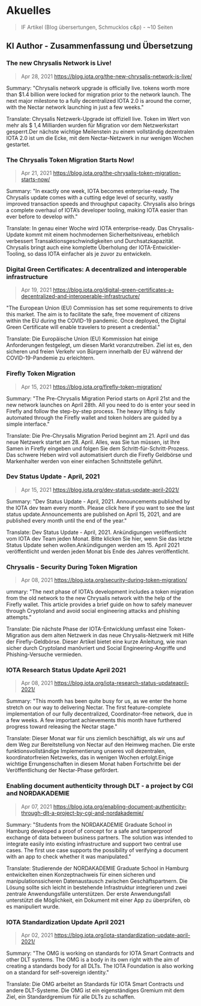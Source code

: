 # Akuelles

> IF Artikel (Blog übersertungen, Schmucklos c&p) - ~10 Seiten

## KI Author - Zusammenfassung und Übersetzung

### The new Chrysalis Network is Live!
> Apr 28, 2021
https://blog.iota.org/the-new-chrysalis-network-is-live/

Summary:
"Chrysalis network upgrade is officially live. tokens worth more than $1.4 billion were locked for migration prior to the network launch. The next major milestone to a fully decentralized IOTA 2.0 is around the corner, with the Nectar network launching in just a few weeks."

Translate:
Chrysalis Netzwerk-Upgrade ist offiziell live. Token im Wert von mehr als $ 1,4 Milliarden wurden für Migration vor dem Netzwerkstart gesperrt.Der nächste wichtige Meilenstein zu einem vollständig dezentralen IOTA 2.0 ist um die Ecke, mit dem Nectar-Netzwerk in nur wenigen Wochen gestartet.

### The Chrysalis Token Migration Starts Now!
> Apr 21, 2021
https://blog.iota.org/the-chrysalis-token-migration-starts-now/

Summary:
"In exactly one week, IOTA becomes enterprise-ready. The Chrysalis update comes with a cutting edge level of security, vastly improved transaction speeds and throughput capacity. Chrysalis also brings a complete overhaul of IOTA’s developer tooling, making IOTA easier than ever before to develop with."

Translate:
In genau einer Woche wird IOTA enterprise-ready. Das Chrysalis-Update kommt mit einem hochmodernen Sicherheitsniveau, erheblich verbessert Transaktionsgeschwindigkeiten und Durchsatzkapazität. Chrysalis bringt auch eine komplette Überholung der IOTA-Entwickler-Tooling, so dass IOTA einfacher als je zuvor zu entwickeln.

### Digital Green Certificates: A decentralized and interoperable infrastructure

> Apr 19, 2021
https://blog.iota.org/digital-green-certificates-a-decentralized-and-interoperable-infrastructure/

"The European Union (EU) Commission has set some requirements to drive this market. The aim is to facilitate the safe, free movement of citizens within the EU during the COVID-19 pandemic. Once deployed, the Digital Green Certificate will enable travelers to present a credential."

Translate:
 Die Europäische Union (EU) Kommission hat einige Anforderungen festgelegt, um diesen Markt voranzutreiben. Ziel ist es, den sicheren und freien Verkehr von Bürgern innerhalb der EU während der COVID-19-Pandemie zu erleichtern.

### Firefly Token Migration

> Apr 15, 2021
https://blog.iota.org/firefly-token-migration/

Summary:
"The Pre-Chrysalis Migration Period starts on April 21st and the new network launches on April 28th. All you need to do is enter your seed in Firefly and follow the step-by-step process. The heavy lifting is fully automated through the Firefly wallet and token holders are guided by a simple interface."

Translate:
 Die Pre-Chrysalis Migration Period beginnt am 21. April und das neue Netzwerk startet am 28. April. Alles, was Sie tun müssen, ist Ihre Samen in Firefly eingeben und folgen Sie dem Schritt-für-Schritt-Prozess. Das schwere Heben wird voll automatisiert durch die Firefly Geldbörse und Markenhalter werden von einer einfachen Schnittstelle geführt.


 ### Dev Status Update - April, 2021
> Apr 15, 2021
https://blog.iota.org/dev-status-update-april-2021/

Summary:
"Dev Status Update - April, 2021. Announcements published by the IOTA dev team every month. Please click here if you want to see the last status update.Announcements are published on April 15, 2021, and are published every month until the end of the year."

Translate:
 Dev Status Update - April, 2021. Ankündigungen veröffentlicht vom IOTA dev Team jeden Monat. Bitte klicken Sie hier, wenn Sie das letzte Status Update sehen wollen.Ankündigungen werden am 15. April 2021 veröffentlicht und werden jeden Monat bis Ende des Jahres veröffentlicht.

 ### Chrysalis - Security During Token Migration
 > Apr 08, 2021
 https://blog.iota.org/security-during-token-migration/

ummary:
"The next phase of IOTA’s development includes a token migration from the old network to the new Chrysalis network with the help of the Firefly wallet. This article provides a brief guide on how to safely maneuver through Cryptoland and avoid social engineering attacks and phishing attempts."

Translate:
 Die nächste Phase der IOTA-Entwicklung umfasst eine Token-Migration aus dem alten Netzwerk in das neue Chrysalis-Netzwerk mit Hilfe der Firefly-Geldbörse. Dieser Artikel bietet eine kurze Anleitung, wie man sicher durch Cryptoland manövriert und Social Engineering-Angriffe und Phishing-Versuche vermieden.

### IOTA Research Status Update April 2021
> Apr 08, 2021
https://blog.iota.org/iota-research-status-updateapril-2021/

Summary:
"This month has been quite busy for us, as we enter the home stretch on our way to delivering Nectar. The first feature-complete implementation of our fully decentralized, Coordinator-free network, due in a few weeks. A few important achievements this month have furthered progress toward releasing the Nectar stage."

Translate:
 Dieser Monat war für uns ziemlich beschäftigt, als wir uns auf dem Weg zur Bereitstellung von Nectar auf den Heimweg machen. Die erste funktionsvollständige Implementierung unseres voll dezentralen, koordinatorfreien Netzwerks, das in wenigen Wochen erfolgt.Einige wichtige Errungenschaften in diesem Monat haben Fortschritte bei der Veröffentlichung der Nectar-Phase gefördert.

 ### Enabling document authenticity through DLT - a project by CGI and NORDAKADEMIE
 > Apr 07, 2021
https://blog.iota.org/enabling-document-authenticity-through-dlt-a-project-by-cgi-and-nordakademie/

Summary:
"Students from the NORDAKADEMIE Graduate School in Hamburg developed a proof of concept for a safe and tamperproof exchange of data between business partners. The solution was intended to integrate easily into existing infrastructure and support two central use cases. The first use case supports the possibility of verifying a document with an app to check whether it was manipulated."

Translate:
 Studierende der NORDAKADEMIE Graduate School in Hamburg entwickelten einen Konzeptnachweis für einen sicheren und manipulationssicheren Datenaustausch zwischen Geschäftspartnern. Die Lösung sollte sich leicht in bestehende Infrastruktur integrieren und zwei zentrale Anwendungsfälle unterstützen. Der erste Anwendungsfall unterstützt die Möglichkeit, ein Dokument mit einer App zu überprüfen, ob es manipuliert wurde.

### IOTA Standardization Update April 2021
> Apr 02, 2021
https://blog.iota.org/iota-standardization-update-april-2021/


Summary:
"The OMG is working on standards for IOTA Smart Contracts and other DLT systems. The OMG is a body in its own right with the aim of creating a standards body for all DLTs. The IOTA Foundation is also working on a standard for self-sovereign identity."

Translate:
 Die OMG arbeitet an Standards für IOTA Smart Contracts und andere DLT-Systeme. Die OMG ist ein eigenständiges Gremium mit dem Ziel, ein Standardgremium für alle DLTs zu schaffen.
